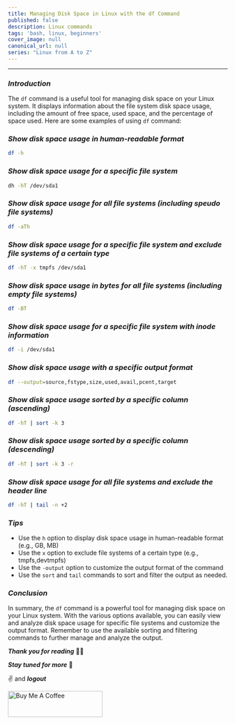 ```yaml
---
title: Managing Disk Space in Linux with the df Command
published: false
description: Linux commands
tags: 'bash, linux, beginners'
cover_image: null
canonical_url: null
series: "Linux from A to Z"
---
```


---

### **_Introduction_**

The `df` command is a useful tool for managing disk space on your Linux system. It displays information about the file system disk space usage, including the amount of free space, used space, and the percentage of space used. Here are some examples of using `df` command:

### **_Show disk space usage in human-readable format_**

```bash
df -h
```

### **_Show disk space usage for a specific file system_**

```bash
dh -hT /dev/sda1
```

### **_Show disk space usage for all file systems (including speudo file systems)_**

```bash
df -aTh
```

### **_Show disk space usage for a specific file system and exclude file systems of a certain type_**

```bash
df -hT -x tmpfs /dev/sda1
```

### **_Show disk space usage in bytes for all file systems (including empty file systems)_**

```bash
df -BT
```

### **_Show disk space usage for a specific file system with inode information_**

```bash
df -i /dev/sda1
```

### **_Show disk space usage with a specific output format_**

```bash
df --output=source,fstype,size,used,avail,pcent,target
```

### **_Show disk space usage sorted by a specific column (ascending)_**

```bash
df -hT | sort -k 3
```

### **_Show disk space usage sorted by a specific column (descending)_**

```bash
df -hT | sort -k 3 -r
```

### **_Show disk space usage for all file systems and exclude the header line_**

```bash
df -hT | tail -n +2
```

### **_Tips_**

- Use the `h` option to display disk space usage in human-readable format (e.g., GB, MB)
- Use the `x` option to exclude file systems of a certain type (e.g., tmpfs,devtmpfs)
- Use the `-output` option to customize the output format of the command
- Use the `sort` and `tail` commands to sort and filter the output as needed.

### **_Conclusion_**

In summary, the `df` command is a powerful tool for managing disk space on your Linux system. With the various options available, you can easily view and analyze disk space usage for specific file systems and customize the output format.
Remember to use the available sorting and filtering commands to further manage and analyze the output.

**_Thank you for reading_** 🧑‍💻

**_Stay tuned for more_** 🚀

✌️ and **_logout_**

<a href="https://www.buymeacoffee.com/k1lgor" target="_blank">
<img src="https://cdn.buymeacoffee.com/buttons/v2/default-yellow.png" alt="Buy Me A Coffee" style="height: 60px !important;width: 217px !important;" >
</a>
